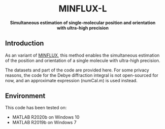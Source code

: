 <h1 align="center">
  <br>MINFLUX-L<br>
</h1>

<h4 align="center">Simultaneous estimation of single-molecular position and orientation with ultra-high precision</h4>

## Introduction
As an variant of [MINFLUX](https://doi.org/10.1126/science.aak9913), this method enables the simultaneous estimation of the position and orientation of a single molecule with ultra-high precision.

The datasets and part of the code are provided here. For some privacy reasons, the code for the Debye diffraction integral is not open-sourced for now, and an approximate expression (numCal.m) is used instead.

## Environment
This code has been tested on:
- MATLAB R2020b on Windows 10
- MATLAB R2019b on Windows 7